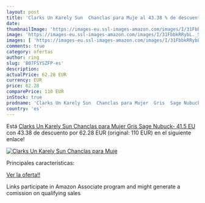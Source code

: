 ```yaml
---
layout: post
title: 'Clarks Un Karely Sun  Chanclas para Muje al 43.38 % de descuento'
date: 
thumbnailImage: 'https://images-eu.ssl-images-amazon.com/images/I/31FbbkRRybL._SL200_.jpg'
image: 'https://images-eu.ssl-images-amazon.com/images/I/31FbbkRRybL._SL200_.jpg'
images: [ 'https://images-eu.ssl-images-amazon.com/images/I/31FbbkRRybL._SL200_.jpg' ]
comments: true
category: ofertas
author: ring
slug: 'B07FSYSZFP-es'
description:
actualPrice: 62.28 EUR
currency: EUR
price: 62.28
comparePrice: 110 EUR
inStock: true
prodname: 'Clarks Un Karely Sun  Chanclas para Mujer  Gris  Sage Nubuck-   41.5 EU'
country: 'es'
---
```


Está [Clarks Un Karely Sun  Chanclas para Mujer  Gris  Sage Nubuck-   41.5 EU](https://www.amazon.es/dp/B07FSYSZFP/?tag=tolees-21) con 43.38 de descuento por 62.28 EUR (original: 110 EUR) en el siguiente enlace!

[![Clarks Un Karely Sun  Chanclas para Muje](https://images-eu.ssl-images-amazon.com/images/I/31FbbkRRybL._SL200_.jpg)](https://www.amazon.es/dp/B07FSYSZFP/?tag=tolees-21)

Principales características:


[Ver la oferta!!](https://www.amazon.es/dp/B07FSYSZFP/?tag=tolees-21)

Links participate in Amazon Associate program and might generate a comission on qualifying sales


